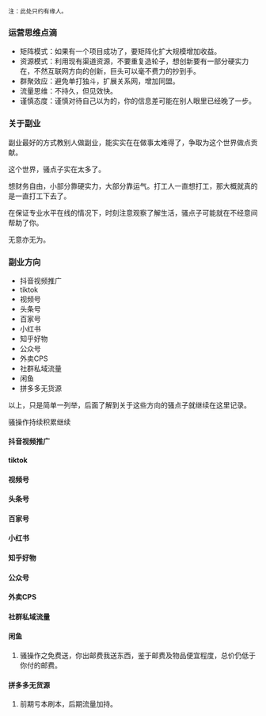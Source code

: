 
    注：此处只约有缘人。

### 运营思维点滴

- 矩阵模式：如果有一个项目成功了，要矩阵化扩大规模增加收益。
- 资源模式：利用现有渠道资源，不要重复造轮子，想创新要有一部分硬实力在，不然互联网方向的创新，巨头可以毫不费力的抄到手。
- 群聚效应：避免单打独斗，扩展关系网，增加同盟。
- 流量思维：不持久，但见效快。
- 谨慎态度：谨慎对待自己以为的，你的信息差可能在别人眼里已经晚了一步。


### 关于副业

副业最好的方式教别人做副业，能实实在在做事太难得了，争取为这个世界做点贡献。

这个世界，骚点子实在太多了。

想财务自由，小部分靠硬实力，大部分靠运气。打工人一直想打工，那大概就真的是一直打工下去了。

在保证专业水平在线的情况下，时刻注意观察了解生活，骚点子可能就在不经意间帮助了你。

无意亦无为。


### 副业方向

- 抖音视频推广
- tiktok 
- 视频号
- 头条号
- 百家号
- 小红书
- 知乎好物
- 公众号
- 外卖CPS
- 社群私域流量
- 闲鱼
- 拼多多无货源

以上，只是简单一列举，后面了解到关于这些方向的骚点子就继续在这里记录。

骚操作持续积累继续

#### 抖音视频推广


#### tiktok


#### 视频号


#### 头条号


#### 百家号


#### 小红书


#### 知乎好物


#### 公众号


#### 外卖CPS


#### 社群私域流量


#### 闲鱼
1. 骚操作之免费送，你出邮费我送东西，鉴于邮费及物品便宜程度，总价仍低于你付的邮费。

#### 拼多多无货源
1. 前期亏本刷本，后期流量加持。